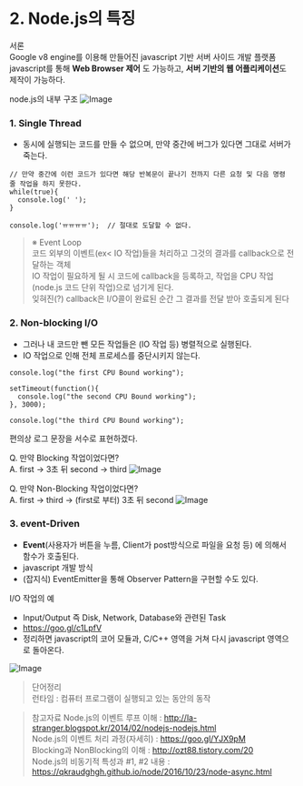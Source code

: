 # 2. Node.js의 특징

서론 <br>
Google v8 engine를 이용해 만들어진 javascript 기반 서버 사이드 개발 플랫폼 <br>
javascript를 통해 **Web Browser 제어** 도 가능하고, **서버 기반의 웹 어플리케이션**도 제작이 가능하다. <br>

node.js의 내부 구조
![Image](https://github.com/ridickle7/yapp_11th_node.js_study/blob/7_LeeSangWoo/00_Reference/node.js/checkList2/node.js_architecture.png)


### 1. Single Thread
- 동시에 실행되는 코드를 만들 수 없으며, 만약 중간에 버그가 있다면 그대로 서버가 죽는다.
<pre><code>// 만약 중간에 이런 코드가 있다면 해당 반복문이 끝나기 전까지 다른 요청 및 다음 명령 줄 작업을 하지 못한다.
while(true){ 
  console.log(' ');
}

console.log('ㅠㅠㅠㅠ');  // 절대로 도달할 수 없다.
</code></pre>

> ※ Event Loop <br>
> 코드 외부의 이벤트(ex< IO 작업)들을 처리하고 그것의 결과를 callback으로 전달하는 객체 <br>
> IO 작업이 필요하게 될 시 코드에 callback을 등록하고, 작업을 CPU 작업(node.js 코드 단위 작업)으로 넘기게 된다. <br>
> 잊혀진(?) callback은 I/O콜이 완료된 순간 그 결과를 전달 받아 호출되게 된다

### 2. Non-blocking I/O
- 그러나 내 코드만 뺀 모든 작업들은 (IO 작업 등) 병렬적으로 실행된다.
- IO 작업으로 인해 전체 프로세스를 중단시키지 않는다.

<pre><code>console.log("the first CPU Bound working");

setTimeout(function(){
  console.log("the second CPU Bound working");
}, 3000);

console.log("the third CPU Bound working");
</code></pre>

편의상 로그 문장을 서수로 표현하겠다.

Q. 만약 Blocking 작업이었다면?<br>
A. first -> 3초 뒤 second -> third
![Image](https://github.com/ridickle7/yapp_11th_node.js_study/blob/7_LeeSangWoo/00_Reference/node.js/checkList2/blocking_IO.png)

Q. 만약 Non-Blocking 작업이었다면?<br>
A. first -> third -> (first로 부터) 3초 뒤 second
![Image](https://github.com/ridickle7/yapp_11th_node.js_study/blob/7_LeeSangWoo/00_Reference/node.js/checkList2/nonBlocking_IO.png)


### 3. event-Driven
- **Event**(사용자가 버튼을 누름, Client가 post방식으로 파일을 요청 등) 에 의해서 함수가 호출된다.
- javascript 개발 방식
- (잡지식) EventEmitter을 통해 Observer Pattern을 구현할 수도 있다.

I/O 작업의 예
- Input/Output 즉 Disk, Network, Database와 관련된 Task
- https://goo.gl/c1LpfV
- 정리하면 javascript의 코어 모듈과, C/C++ 영역을 거쳐 다시 javascript 영역으로 돌아온다.

![Image](https://github.com/ridickle7/yapp_11th_node.js_study/blob/7_LeeSangWoo/00_Reference/node.js/checkList2/cost_of_IO.png)



> 단어정리 <br>
> 런타임 : 컴퓨터 프로그램이 실행되고 있는 동안의 동작


> 참고자료
> Node.js의 이벤트 루프 이해 : http://la-stranger.blogspot.kr/2014/02/nodejs-nodejs.html <br>
> Node.js의 이벤트 처리 과정(자세히) : https://goo.gl/YJX9pM <br>
> Blocking과 NonBlocking의 이해 : http://ozt88.tistory.com/20 <br>
> Node.js의 비동기적 특성과 #1, #2 내용 : https://qkraudghgh.github.io/node/2016/10/23/node-async.html

